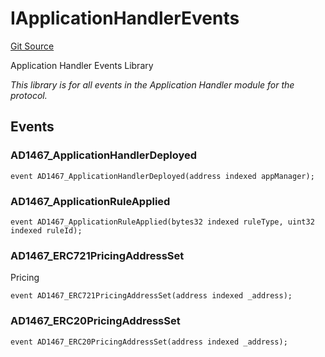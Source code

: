 # IApplicationHandlerEvents
[Git Source](https://github.com/thrackle-io/tron/blob/af28404fa455abf3b77fe8e040ff86d48b926353/src/common/IEvents.sol)

Application Handler Events Library

*This library is for all events in the Application Handler module for the protocol.*


## Events
### AD1467_ApplicationHandlerDeployed

```solidity
event AD1467_ApplicationHandlerDeployed(address indexed appManager);
```

### AD1467_ApplicationRuleApplied

```solidity
event AD1467_ApplicationRuleApplied(bytes32 indexed ruleType, uint32 indexed ruleId);
```

### AD1467_ERC721PricingAddressSet
Pricing


```solidity
event AD1467_ERC721PricingAddressSet(address indexed _address);
```

### AD1467_ERC20PricingAddressSet

```solidity
event AD1467_ERC20PricingAddressSet(address indexed _address);
```

